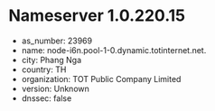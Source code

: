 # Nameserver 1.0.220.15

* as_number: 23969
* name: node-i6n.pool-1-0.dynamic.totinternet.net.
* city: Phang Nga
* country: TH
* organization: TOT Public Company Limited
* version: Unknown
* dnssec: false
